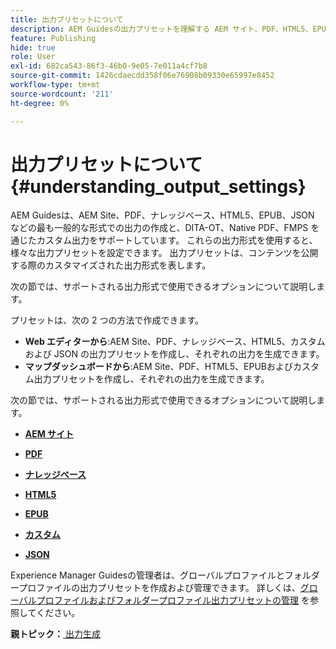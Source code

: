 ```yaml
---
title: 出力プリセットについて
description: AEM Guidesの出力プリセットを理解する AEM サイト、PDF、HTML5、EPUB、カスタムおよび JSON 形式について、Web エディターおよびマップダッシュボードからの出力プリセットを作成する。
feature: Publishing
hide: true
role: User
exl-id: 682ca543-86f3-46b0-9e05-7e011a4cf7b8
source-git-commit: 1426cdaecdd358f06e76908b09330e65997e8452
workflow-type: tm+mt
source-wordcount: '211'
ht-degree: 0%

---
```


# 出力プリセットについて {#understanding_output_settings}

AEM Guidesは、AEM Site、PDF、ナレッジベース、HTML5、EPUB、JSON などの最も一般的な形式での出力の作成と、DITA-OT、Native PDF、FMPS を通じたカスタム出力をサポートしています。 これらの出力形式を使用すると、様々な出力プリセットを設定できます。 出力プリセットは、コンテンツを公開する際のカスタマイズされた出力形式を表します。

次の節では、サポートされる出力形式で使用できるオプションについて説明します。

プリセットは、次の 2 つの方法で作成できます。

- **Web エディターから**:AEM Site、PDF、ナレッジベース、HTML5、カスタムおよび JSON の出力プリセットを作成し、それぞれの出力を生成できます。
- **マップダッシュボードから**:AEM Site、PDF、HTML5、EPUBおよびカスタム出力プリセットを作成し、それぞれの出力を生成できます。

次の節では、サポートされる出力形式で使用できるオプションについて説明します。

- **[AEM サイト](generate-output-aem-site.md)**

- **[PDF](generate-output-pdf.md)**

- **[ナレッジベース](generate-output-knowledge-base.md)**

- **[HTML5](generate-output-html5.md)**

- **[EPUB](generate-output-epub.md)**

- **[カスタム](generate-output-custom.md)**

- **[JSON](generate-output-json.md)**

Experience Manager Guidesの管理者は、グローバルプロファイルとフォルダープロファイルの出力プリセットを作成および管理できます。 詳しくは、[&#x200B; グローバルプロファイルおよびフォルダープロファイル出力プリセットの管理 &#x200B;](./web-editor-manage-output-presets.md) を参照してください。

**親トピック：**&#x200B;[&#x200B; 出力生成 &#x200B;](generate-output.md)
